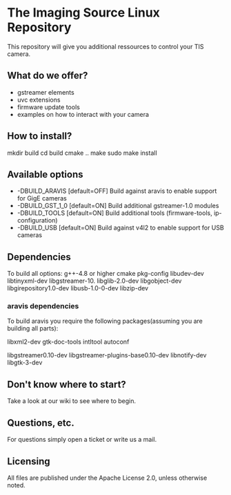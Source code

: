 # The Imaging Source Linux Repository

This repository will give you additional ressources to control your TIS camera.

## What do we offer?

* gstreamer elements
* uvc extensions
* firmware update tools
* examples on how to interact with your camera

## How to install?

mkdir build
cd build
cmake ..
make
sudo make install

## Available options

* -DBUILD_ARAVIS [default=OFF]
Build against aravis to enable support for GigE cameras
* -DBUILD_GST_1_0 [default=ON]
Build additional gstreamer-1.0 modules
* -DBUILD_TOOLS [default=ON]
Build additional tools (firmware-tools, ip-configuration)
* -DBUILD_USB [default=ON]
Build against v4l2 to enable support for USB cameras


## Dependencies

To build all options:
g++-4.8 or higher
cmake
pkg-config
libudev-dev
libtinyxml-dev
libgstreamer-10.
libglib-2.0-dev
libgobject-dev
libgirepository1.0-dev
libusb-1.0-0-dev
libzip-dev

### aravis dependencies

To build aravis you require the following packages(assuming you are building all parts):

libxml2-dev
gtk-doc-tools
intltool
autoconf

libgstreamer0.10-dev
libgstreamer-plugins-base0.10-dev
libnotify-dev
libgtk-3-dev


## Don't know where to start?

Take a look at our wiki to see where to begin.

## Questions, etc.

For questions simply open a ticket or write us a mail.

## Licensing

All files are published under the Apache License 2.0, unless otherwise noted.
